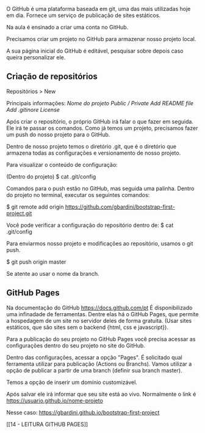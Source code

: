 O GitHub é uma plataforma baseada em git, uma das mais utilizadas hoje em dia.
Fornece um serviço de publicação de sites estáticos.

Na aula é ensinado a criar uma conta no GitHub.

Precisamos criar um projeto no GitHub para armazenar nosso projeto local.

A sua página inicial do GitHub é editável, pesquisar sobre depois caso queira personalizar ele.

## Criação de repositórios

Repositórios > New

Principais informações:
*Nome do projeto*
*Public / Private*
*Add README file*
*Add .gitinore*
*License*

Após criar o repositório, o próprio GitHub irá falar o que fazer em seguida.
Ele irá te passar os comandos.
Como já temos um projeto, precisamos fazer um push do nosso projeto para o GitHub.

Dentro de nosso projeto temos o diretório .git, que é o diretório que armazena todas as configurações e versionamento de nosso projeto.

Para visualizar o conteúdo de configuração:

(Dentro do projeto)
$ cat .git/config

Comandos para o push estão no GitHub, mas seguida uma palinha. Dentro do projeto no terminal, executar os seguintes comandos:

$ git remote add origin https://github.com/gbardini/bootstrap-first-project.git

Você pode verificar a configuração do repositório dentro de:
$ cat .git/config

Para enviarmos nosso projeto e modificações ao repositório, usamos o git push.

$ git push origin master

Se atente ao usar o nome da branch.

## GitHub Pages

Na documentação do GitHub https://docs.github.com/pt
É disponibilizado uma infinadade de ferramentas.
Dentre elas há o GitHub Pages, que permite a hospedagem de um site no servidor deles de forma gratuita.
(Usar sites estáticos, que são sites sem o backend {html, css e javascript}).

Para a publicação do seu projeto no GitHub Pages você precisa acessar as configurações dentro do seu projeto no site do GitHub.

Dentro das configurações, acessar a opção "Pages".
É solicitado qual ferramenta utilizar para publicação (Actions ou Branchs).
Vamos utilizar a opção de publicar a partir de uma branch (definir sua branch master).

Temos a opção de inserir um domínio customizável.

Após salvar ele irá informar que seu site está ao vivo.
Normalmente o link é 
https://usuario.github.io/nome-projeto

Nesse caso:
https://gbardini.github.io/bootstrap-first-project

[[14 - LEITURA GITHUB PAGES]]